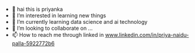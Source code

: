 - 👋 hai this is priyanka
- 👀 I’m interested in learning new things
- 🌱 I’m currently learning data science and ai technology
- 💞️ I’m looking to collaborate on ...
- 📫 How to reach me through linked in www.linkedin.com/in/priya-naidu-palla-5922772b6
<!---
priyanaidu1905/priyanaidu1905 is a ✨ special ✨ repository because its `README.md` (this file) appears on your GitHub profile.
You can click the Preview link to take a look at your changes.
--->

